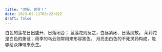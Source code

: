 ```yaml
---
title: "你好，世界！"
date: 2023-05-11T03:22:02Z
draft: false
---
```


白色的莲花日出盛开、日落闭合；
蓝莲花则反之，白昼紧闭、日落绽放。
茉莉花是白色的象征；雨季的乌云则常用来形容黑色。
月亮由白色的不死灵药构成，能够给众神带来永生。


